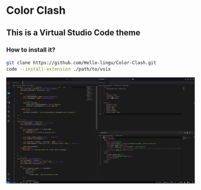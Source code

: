 # Color Clash
## This is a Virtual Studio Code theme
### How to install it?
```bash
git clone https://github.com/Hello-lingu/Color-Clash.git
code --install-extension ./path/to/vsix
```

![html css js](https://github.com/Hello-lingu/Color-Clash/blob/master/preview/html_css_js.png?v=1)
